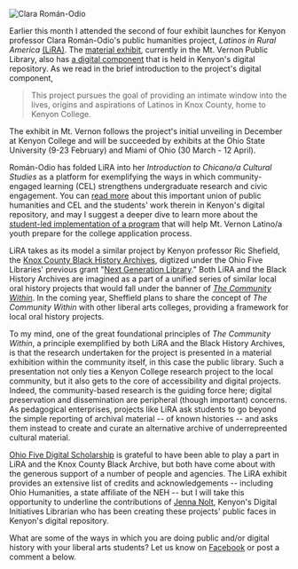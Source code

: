 ![Clara Román-Odio](http://digitalscholarship.ohio5.org/wp-content/uploads/2015/04/2016-01-13-17.40.17-copy.jpg "LiRA presentation, MVPL")

Earlier this month I attended the second of four exhibit launches for Kenyon professor Clara Román-Odio's public humanities project, *Latinos in Rural America* [(LiRA)](http://www.kenyon.edu/middle-path/story/documenting-culture/). The [material exhibit](http://www.kenyon.edu/academics/departments-programs/latinoa-studies/lira/exhibit-information/), currently in the Mt. Vernon Public Library, also has [a digital component](http://www.kenyon.edu/academics/departments-programs/latinoa-studies/lira/) that is held in Kenyon's digital repository. As we read in the brief introduction to the project's digital component, 

> This project pursues the goal of providing an intimate window into the lives, origins and aspirations of Latinos in Knox County, home to Kenyon College. 

The exhibit in Mt. Vernon follows the project's initial unveiling in December at Kenyon College and will be succeeded by exhibits at the Ohio State University (9-23 February) and Miami of Ohio (30 March - 12 April).

Román-Odio has folded LiRA into her *Introduction to Chicano/a Cultural Studies* as a platform for exemplifying the ways in which community-engaged learning (CEL) strengthens undergraduate research and civic engagement. You can [read more](http://digital.kenyon.edu/lkacundergrad/) about this important union of public humanities and CEL and the students' work therein in Kenyon's digital repository, and may I suggest a deeper dive to learn more about the [student-led implementation of a program](http://www.kenyon.edu/middle-path/story/class-acts/) that will help Mt. Vernon Latino/a youth prepare for the college application process.

LiRA takes as its model a similar project by Kenyon professor Ric Shefield, the [Knox County Black History Archives](http://digital.kenyon.edu/knoxcobha/), digtized under the Ohio Five Libraries' previous grant "[Next Generation Library](http://www.ohio5.org/portal/)." Both LiRA and the Black History Archives are imagined as a part of a unified series of similar local oral history projects that would fall under the banner of *[The Community Within](http://digital.kenyon.edu/thecommunitywithin/)*. In the coming year, Sheffield plans to share the concept of *The Community Within* with other liberal arts colleges, providing a framework for local oral history projects. 

To my mind, one of the great foundational principles of *The Community Within*, a principle exemplified by both LiRA and the Black History Archives, is that the research undertaken for the project is presented in a material exhibition within the community itself, in this case the public library. Such a presentation not only ties a Kenyon College research project to the local community, but it also gets to the core of accessibility and digital projects. Indeed, the community-based research is the guiding force here; digital preservation and dissemination are peripheral (though important) concerns. As pedagogical enterprises, projects like LiRA ask students to go beyond the simple reporting of archival material -- of known histories -- and asks them instead to create and curate an alternative archive of underrepreented cultural material. 

[Ohio Five Digital Scholarship](http://digitalscholarship.ohio5.org/) is grateful to have been able to play a part in LiRA and the Knox County Black Archive, but both have come about with the generous support of a number of people and agencies. The LiRA exhibit provides an extensive list of credits and acknowledgements -- including Ohio Humanities, a state affiliate of the NEH -- but I will take this opportunity to underline the contributions of [Jenna Nolt](https://www.linkedin.com/in/jenna-nolt-64135829), Kenyon's Digital Initiatives Librarian who has been creating these projects' public faces in Kenyon's digital repository. 

What are some of the ways in which you are doing public and/or digital history with your liberal arts students? Let us know on [Facebook](https://www.facebook.com/ohiofiveDS/) or post a comment a below. 


